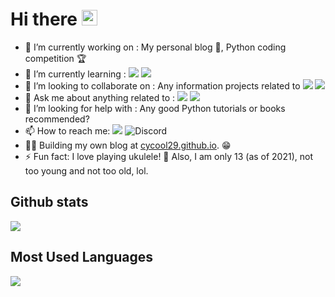 # Hi there <a href="https://github.com/cycool29/cycool29"><img src="https://media.giphy.com/media/hvRJCLFzcasrR4ia7z/giphy.gif" width="25px"></a> 


- 🔭  I’m currently working on : My personal blog 📝, Python coding competition 🏆
- 🌱  I’m currently learning : ![](https://img.shields.io/badge/Python-3776AB?logo=python&logoColor=white) ![](https://img.shields.io/badge/GNU%20Bash-4EAA25?logo=GNU%20Bash&logoColor=white)
- 👯 I’m looking to collaborate on : Any information projects related to <img src="https://img.shields.io/badge/Raspberry%20Pi-A22846?logo=Raspberry%20Pi&logoColor=white"> <img src="https://img.shields.io/badge/GNU%20Bash-4EAA25?logo=GNU%20Bash&logoColor=white">
- 💬  Ask me about anything related to : <img src="https://img.shields.io/badge/Raspberry%20Pi-A22846?logo=Raspberry%20Pi&logoColor=white"> <img src="https://img.shields.io/badge/GNU%20Bash-4EAA25?logo=GNU%20Bash&logoColor=white">
- 🤔 I’m looking for help with : Any good Python tutorials or books recommended? 
- 📫  How to reach me: [<img src="https://img.shields.io/static/v1?label=Gmail&message=cycool29@gmail.com&color=success&logo=gmail">](mailto:cycool29@gmail.com) ![Discord](https://img.shields.io/static/v1?label=Discord&message=cycool29%20%239961&color=success&logo=discord)
- 👨‍💻  Building my own blog at [cycool29.github.io](https://cycool29.github.io). 😁 
- ⚡ Fun fact:  I love playing ukulele! 🎸 Also, I am only 13 (as of 2021), not too young and not too old, lol.


## Github stats
[<img src="https://github-readme-stats.vercel.app/api?username=cycool29&show_icons=true&theme=dark&title_color=00ff00&text_color=00ff00&icon_color=00ff00&border_color=00ff00&bg_color=000000">](https://github.com/cycool29)

## Most Used Languages
[<img src="https://github-readme-stats.vercel.app/api/top-langs/?username=cycool29&exclude_repo=cycool29,cycool29.github.io,fsnotifier-pycharm-rpi&title_color=00ff00&text_color=00ff00&icon_color=00ff00&border_color=00ff00&bg_color=000000">](https://github.com/cycool29)
      
      
<!--
**cycool29/cycool29** is a ✨ _special_ ✨ repository because its `README.md` (this file) appears on your GitHub profile.

Here are some ideas to get you started:

- 🔭 I’m currently working on ...
- 🌱 I’m currently learning ...
- 👯 I’m looking to collaborate on ...
- 🤔 I’m looking for help with ...
- 💬 Ask me about ...
- 📫 How to reach me: ...
- 😄 Pronouns: ...
- ⚡ Fun fact: ...
-->  

